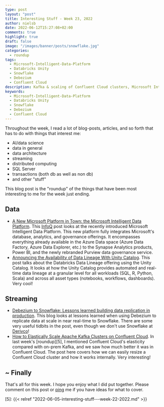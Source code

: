 ```yaml
---
type: post
layout: "post"
title: Interesting Stuff - Week 23, 2022
author: nielsb
date: 2022-06-12T15:27:08+02:00
comments: true
highlight: true
draft: false
image: "/images/banner/posts/snowflake.jpg"
categories:
  - roundup
tags:
  - Microsoft-Intelligent-Data-Platform
  - Databricks Unity
  - Snowflake
  - Debezium
  - Confluent Cloud
description: Kafka & scaling of Confluent Cloud clusters, Microsoft Intelligent Data Platform, Debezium & Snowflake, and other interesting topics. 
keywords:
  - Microsoft-Intelligent-Data-Platform
  - Databricks Unity
  - Snowflake
  - Debezium
  - Confluent Cloud  
---
```


Throughout the week, I read a lot of blog-posts, articles, and so forth that has to do with things that interest me:

* AI/data science
* data in general
* data architecture
* streaming
* distributed computing
* SQL Server
* transactions (both db as well as non db)
* and other "stuff"

This blog post is the "roundup" of the things that have been most interesting to me for the week just ending.

<!--more-->

## Data

* [A New Microsoft Platform in Town: the Microsoft Intelligent Data Platform][1]. This [InfoQ][iq] post looks at the recently introduced Microsoft Intelligent Data Platform. This new platform fully integrates Microsoft's database, analytics, and governance offerings. It encompasses everything already available in the Azure Data space (Azure Data Factory, Azure Data Explorer, etc.) to the Synapse Analytics products, Power BI, and the newly rebranded Purview data governance service.
* [Announcing the Availability of Data Lineage With Unity Catalog][2]. This post talks about the Databricks Data Lineage offering using the Unity Catalog. It looks at how the Unity Catalog provides automated and real-time data lineage at a granular level for all workloads (SQL, R, Python, Scala) and across all asset types (notebooks, workflows, dashboards). Very cool!

## Streaming

* [Debezium to Snowflake: Lessons learned building data replication in production][3]. This blog looks at lessons learned when using Debezium to replicate data at scale in near real-time to Snowflake. There are some very useful tidbits in the post, even though we don't use Snowflake at [Derivco](/derivco)!
* [How to Elastically Scale Apache Kafka Clusters on Confluent Cloud][4]. In last week's [roundup][5], I mentioned Confluent Cloud's elasticity compared with on-prem Kafka, and we saw how much better it was in Confluent Cloud. The post here covers how we can easily resize a Confluent Cloud cluster and how it works internally. Very interesting!

## ~ Finally

That's all for this week. I hope you enjoy what I did put together. Please comment on this post or [ping][ma] me if you have ideas for what to cover.

[ma]: mailto:niels.it.berglund@gmail.com
[mp]: https://blog.acolyer.org
[iq]: https://www.infoq.com/
[ew]: http://sqlonice.com/
[re]: http://blog.revolutionanalytics.com
[sqsk]: https://www.sqlskills.com
[mdaveyblog]: https://mdavey.wordpress.com/
[charlblog]: https://charlla.com/

[jovpop]: https://twitter.com/JovanPop_MSFT
[bobw]: https://twitter.com/bobwardms
[revod]: https://twitter.com/revodavid
[lonny]: https://twitter.com/sqL_handLe
[ewtw]: https://twitter.com/sqlOnIce
[buckw]: https://twitter.com/BuckWoodyMSFT
[mattw]: https://twitter.com/matthewwarren
[murba]: https://twitter.com/muratdemirbas
[daveda]: https://twitter.com/davidthecoder
[adcol]: https://twitter.com/adriancolyer
[jesrod]: https://twitter.com/jrdothoughts
[tomaz]: https://twitter.com/tomaz_tsql
[dataart]: https://twitter.com/dataartisans
[luis]: https://twitter.com/luis_de_sousa
[benstop]: https://twitter.com/benstopford
[conflu]: https://twitter.com/confluentinc
[tylert]: https://twitter.com/tyler_treat
[andrewng]: https://twitter.com/AndrewYNg
[lawr]: https://twitter.com/bytezn
[jue]: https://twitter.com/b0rk
[yan]: https://twitter.com/theburningmonk
[danny]: https://twitter.com/g9yuayon
[rmoff]: https://twitter.com/rmoff
[ryansw]: https://twitter.com/ryanswanstrom
[pabloc]: https://twitter.com/pabloc_ds
[mklep]: https://twitter.com/martinkl
[mdavey]: https://twitter.com/matt_davey
[jboner]: https://twitter.com/jboner
[joeduff]: https://twitter.com/funcOfJoe
[charl]: https://twitter.com/charllamprecht
[dbricks]: https://twitter.com/databricks
[adsit]: https://twitter.com/SitnikAdam
[vicky]: https://twitter.com/vickyharp
[dscentral]: https://twitter.com/DataScienceCtrl
[natemc]: https://twitter.com/natemcmaster
[ads]: https://twitter.com/azuredatastudio
[travw]: https://twitter.com/radtravis
[emilk]: https://twitter.com/IsTheArchitect
[netflx]: https://netflixtechblog.com/

[1]: https://www.infoq.com/news/2022/06/new-intelligent-data-platform/
[2]: https://databricks.com/blog/2022/06/08/announcing-the-availability-of-data-lineage-with-unity-catalog.html
[3]: https://medium.com/shippeo-tech-blog/debezium-to-snowflake-lessons-learned-building-data-replication-in-production-a5430a9fe85b
[4]: https://www.confluent.io/blog/elastically-scale-apache-kafka-clusters-in-confluent-cloud/
[5]: {{< relref "2022-06-05-interesting-stuff---week-22-2022.md" >}}
